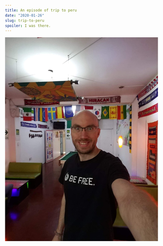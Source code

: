 ```yaml
---
title: An episode of trip to peru
date: "2020-01-26"
slug: trip-to-peru
spoiler: I was there.
---
```


![Big Smile](./limahostel.jpg)
